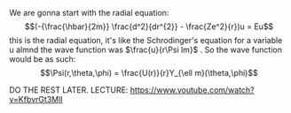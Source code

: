 
We are gonna start with the radial equation:
$$(-{\frac{\hbar}{2m}}  \frac{d^2}{dr^{2}} - \frac{Ze^2}{r})u = Eu$$
this is the radial equation, it's like the  Schrodinger's equation for a variable u almnd the wave function was $\frac{u}{r\Psi lm}$ .
So the wave function would be as such:
$$\Psi(r,\theta,\phi) = \frac{U(r)}{r}Y_{\ell m}(\theta,\phi)$$



DO THE REST LATER. LECTURE: https://www.youtube.com/watch?v=KfbvrGt3MlI